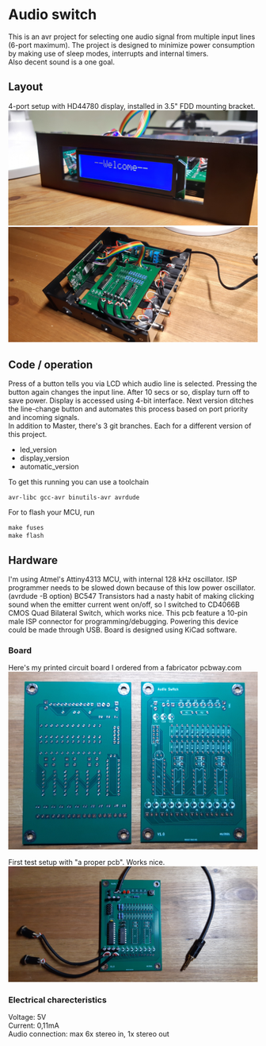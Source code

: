 # Audio switch   

This is an avr project for selecting one audio signal from multiple input lines (6-port maximum). The project is designed to minimize power consumption by making use of sleep modes, interrupts and internal timers.\
Also decent sound is a one goal.

## Layout

4-port setup with HD44780 display, installed in 3.5" FDD mounting bracket.\
![LCD](/pics/welcome.jpg)
![Test setup](/pics/display_setup.jpg)  

## Code / operation

Press of a button tells you via LCD which audio line is selected. Pressing the button again changes the input line. After 10 secs or so, display turn off to save power. Display is accessed using 4-bit interface. Next version ditches the line-change button and automates this process based on port priority and incoming signals.\
In addition to Master, there's 3 git branches. Each for a different version of this project.
- led_version
- display_version
- automatic_version

To get this running you can use a toolchain
```
avr-libc gcc-avr binutils-avr avrdude
```

For to flash your MCU, run
```shell
make fuses
make flash
```

## Hardware  

I'm using Atmel's Attiny4313 MCU, with internal 128 kHz oscillator. ISP programmer needs to be slowed down because of this low power oscillator. (avrdude -B option)
BC547 Transistors had a nasty habit of making clicking sound when the emitter current went on/off, so I switched to CD4066B CMOS Quad Bilateral Switch, which works nice. This pcb feature a 10-pin male ISP connector for programming/debugging. Powering this device could be made through USB. Board is designed using KiCad software.

### Board

Here's my printed circuit board I ordered from a fabricator pcbway.com\
<img src="/pics/front_back.jpg" alt="Front">

First test setup with "a proper pcb". Works nice.\
<img src="/pics/test_setup.jpg" alt="test-setup">

### Electrical charecteristics

Voltage: 5V\
Current: 0,11mA\
Audio connection: max 6x stereo in, 1x stereo out
